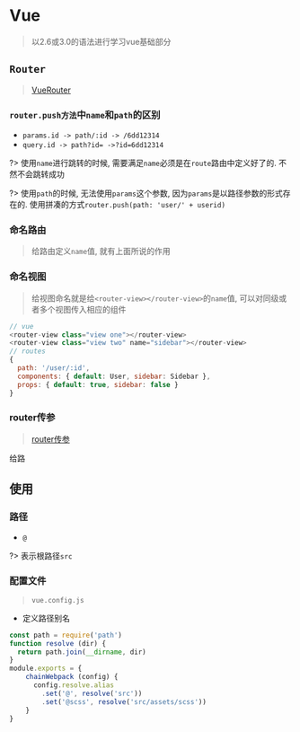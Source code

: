 # Vue
> 以2.6或3.0的语法进行学习vue基础部分
## `Router`
> [VueRouter](https://router.vuejs.org/zh/guide/essentials/navigation.html)

### `router.push方法`中`name`和`path`的区别
* `params.id -> path/:id -> /6dd12314`
* `query.id -> path?id= ->?id=6dd12314`  

?> 使用`name`进行跳转的时候, 需要满足`name`必须是在`route`路由中定义好了的. 不然不会跳转成功

?> 使用`path`的时候, 无法使用`params`这个参数, 因为`params`是以路径参数的形式存在的. 使用拼凑的方式`router.push(path: 'user/' + userid)`

### 命名路由
> 给路由定义`name`值, 就有上面所说的作用

### 命名视图
> 给视图命名就是给`<router-view></router-view>`的`name`值, 可以对同级或者多个视图传入相应的组件

```javascript
// vue
<router-view class="view one"></router-view>
<router-view class="view two" name="sidebar"></router-view>
// routes
{
  path: '/user/:id',
  components: { default: User, sidebar: Sidebar },
  props: { default: true, sidebar: false }
}
```

### router传参
> [router传参](https://router.vuejs.org/zh/guide/essentials/passing-props.html#%E5%B8%83%E5%B0%94%E6%A8%A1%E5%BC%8F)

给路

## 使用
### 路径
* `@`

?> 表示根路径`src`

### 配置文件
> `vue.config.js`

* 定义路径别名
```js
const path = require('path')  
function resolve (dir) {
  return path.join(__dirname, dir)
}  
module.exports = {
    chainWebpack (config) {
      config.resolve.alias
        .set('@', resolve('src'))
        .set('@scss', resolve('src/assets/scss'))
    }
}
```